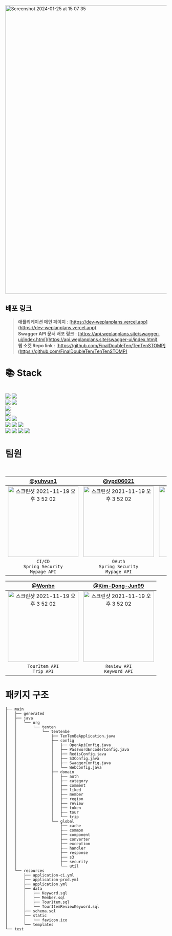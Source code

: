 <img width="900" alt="Screenshot 2024-01-25 at 15 07 35" src="https://github.com/FinalDoubleTen/TenTenSTOMP/assets/95599193/25ecdd9c-c19f-4f34-b278-66d72de5baa8">


## 배포 링크
> **애플리케이션 메인 페이지** : [https://dev-weplanplans.vercel.app](https://dev-weplanplans.vercel.app)
> <br/>
> **Swagger API 문서 배포 링크** : [https://api.weplanplans.site/swagger-ui/index.html](https://api.weplanplans.site/swagger-ui/index.html)
> <br/>
> **웹 소켓 Repo link** : [https://github.com/FinalDoubleTen/TenTenSTOMP](https://github.com/FinalDoubleTen/TenTenSTOMP)


# 📚 Stack
<br/>
<div algin = left>
  <img src="https://img.shields.io/badge/java-FF5A00?style=for-the-badge&logo=Java&logoColor=white">
  <img src="https://img.shields.io/badge/gradle-02303A?style=for-the-badge&logo=gradle&logoColor=white">
  <br/>
  <img src="https://img.shields.io/badge/spring-6DB33F?style=for-the-badge&logo=springboot&logoColor=black">
  <img src="https://img.shields.io/badge/spring security-6DB33F?style=for-the-badge&logo=springsecurity&logoColor=black">
  <br/>
  <img src="https://img.shields.io/badge/swagger-85EA2D?style=for-the-badge&logo=swagger&logoColor=black">

  <br/>
  <img src="https://img.shields.io/badge/mysql-4479A1?style=for-the-badge&logo=mysql&logoColor=white">
  <br/>
  <img src="https://img.shields.io/badge/github actions-2088FF?style=for-the-badge&logo=githubactions&logoColor=white">
  <img src="https://img.shields.io/badge/github-181717?style=for-the-badge&logo=github&logoColor=white">
  <br/>
  <img src="https://img.shields.io/badge/ubuntu-E95420?style=for-the-badge&logo=ubuntu&logoColor=black">
  <img src="https://img.shields.io/badge/aws ec2-232F3E?style=for-the-badge&logo=amazonec2&logoColor=white">
  <img src="https://img.shields.io/badge/aws s3-569A31?style=for-the-badge&logo=amazons3&logoColor=white">
  <br/>
  <img src="https://img.shields.io/badge/notion-000000?style=for-the-badge&logo=notion&logoColor=white">
  <img src="https://img.shields.io/badge/slack-4A154B?style=for-the-badge&logo=slack&logoColor=white">
  <img src="https://img.shields.io/badge/intellij-000000?style=for-the-badge&logo=intellijidea&logoColor=white">
  <img src="https://img.shields.io/badge/postman-FF6C37?style=for-the-badge&logo=postman&logoColor=black">
</div>



# 팀원

<br/>

|    [@yuhyun1](https://github.com/yuhyun1)   |      [@ypd06021](https://github.com/ypd06021)         |           [@Jundev21](https://github.com/Jundev21)        |
|:-------------------------------------------------------------------------:|:---------------------------------------------------:|:-----------------------------------:|
| <img width="220" alt="스크린샷 2021-11-19 오후 3 52 02" src="https://github.com/FinalDoubleTen/TenTenBe/assets/95599193/e77c2c9d-3cb5-469a-8ea9-074a50daacd2"> | <img width="220" alt="스크린샷 2021-11-19 오후 3 52 02" src="https://github.com/FinalDoubleTen/TenTenBe/assets/95599193/9706d573-8787-4ffb-8eb7-952e64039a84"> | <img width="220" alt="스크린샷 2021-11-19 오후 3 52 02" src="https://github.com/FinalDoubleTen/TenTenBe/assets/95599193/fe93e567-f389-4bfc-adb2-d3e446395fd8"> |
|                                                                    `CI/CD` <br/> `Spring Security` <br/> `Mypage API`                                                                    |                                                           `OAuth` <br/> `Spring Security` <br/> `Mypage API`                                                           |                                                                    `Comment API` <br/> `Test Code`                                                                     |

|                                                                   [@Wonbn](https://github.com/Wonbn)                                                                   |                                                          [@Kim-Dong-Jun99](https://github.com/Kim-Dong-Jun99)                                                          |
|:----------------------------------------------------------------------------------------------------------------------------------------------------------------------:|:----------------------------------------------------------------------------------------------------------------------------------------------------------------------:|
| <img width="220" alt="스크린샷 2021-11-19 오후 3 52 02" src="https://github.com/FinalDoubleTen/TenTenBe/assets/95599193/d73ce956-6b12-4518-8ca7-4ad227ddbd4e"> | <img width="220" alt="스크린샷 2021-11-19 오후 3 52 02" src="https://github.com/FinalDoubleTen/TenTenBe/assets/95599193/1617078f-5056-42a4-9bae-0ac0c70d03af"> |
|                                                                    `TourItem API` <br/> `Trip API`                                                                     |                                                       `Review API` <br/> `Keyword API`                                                      |

</div>

# 패키지 구조
```
├── main
│   ├── generated
│   ├── java
│   │   └── org
│   │       └── tenten
│   │           └── tentenbe
│   │               ├── TenTenBeApplication.java
│   │               ├── config
│   │               │   ├── OpenApiConfig.java
│   │               │   ├── PasswordEncoderConfig.java
│   │               │   ├── RedisConfig.java
│   │               │   ├── S3Config.java
│   │               │   ├── SwaggerConfig.java
│   │               │   └── WebConfig.java
│   │               ├── domain
│   │               │   ├── auth
│   │               │   ├── category
│   │               │   ├── comment
│   │               │   ├── liked
│   │               │   ├── member
│   │               │   ├── region
│   │               │   ├── review
│   │               │   ├── token
│   │               │   ├── tour
│   │               │   └── trip
│   │               └── global
│   │                   ├── cache
│   │                   ├── common
│   │                   ├── component
│   │                   ├── converter
│   │                   ├── exception
│   │                   ├── handler
│   │                   ├── response
│   │                   ├── s3
│   │                   ├── security
│   │                   └── util
│   └── resources
│       ├── application-ci.yml
│       ├── application-prod.yml
│       ├── application.yml
│       ├── data
│       │   ├── Keyword.sql
│       │   ├── Member.sql
│       │   ├── TourItem.sql
│       │   └── TourItemReviewKeyword.sql
│       ├── schema.sql
│       ├── static
│       │   └── favicon.ico
│       └── templates
└── test
```
